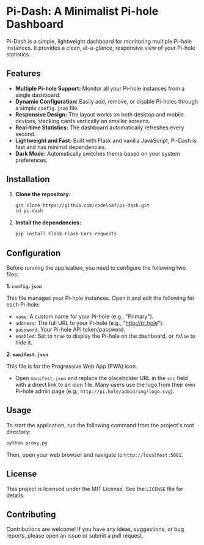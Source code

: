 # Pi-Dash: A Minimalist Pi-hole Dashboard

Pi-Dash is a simple, lightweight dashboard for monitoring multiple Pi-hole instances. It provides a clean, at-a-glance, responsive view of your Pi-hole statistics.

## Features

*   **Multiple Pi-hole Support:** Monitor all your Pi-hole instances from a single dashboard.
*   **Dynamic Configuration:** Easily add, remove, or disable Pi-holes through a simple `config.json` file.
*   **Responsive Design:** The layout works on both desktop and mobile devices, stacking cards vertically on smaller screens.
*   **Real-time Statistics:** The dashboard automatically refreshes every second.
*   **Lightweight and Fast:** Built with Flask and vanilla JavaScript, Pi-Dash is fast and has minimal dependencies.
*   **Dark Mode:** Automatically switches theme based on your system preferences.

## Installation

1.  **Clone the repository:**
    ```bash
    git clone https://github.com/codeloaf/pi-dash.git
    cd pi-dash
    ```

2.  **Install the dependencies:**
    ```bash
    pip install Flask Flask-Cors requests
    ```

## Configuration

Before running the application, you need to configure the following two files:

**1. `config.json`**

This file manages your Pi-hole instances. Open it and edit the following for each Pi-hole:
*   `name`: A custom name for your Pi-hole (e.g., "Primary").
*   `address`: The full URL to your Pi-hole (e.g., "http://pi.hole").
*   `password`: Your Pi-hole API token/password.
*   `enabled`: Set to `true` to display the Pi-hole on the dashboard, or `false` to hide it.

**2. `manifest.json`**

This file is for the Progressive Web App (PWA) icon. 
*   Open `manifest.json` and replace the placeholder URL in the `src` field with a direct link to an icon file. Many users use the logo from their own Pi-hole admin page (e.g., `http://pi.hole/admin/img/logo.svg`).

## Usage

To start the application, run the following command from the project's root directory:

```bash
python proxy.py
```

Then, open your web browser and navigate to `http://localhost:5001`.

## License

This project is licensed under the MIT License. See the `LICENSE` file for details.

## Contributing

Contributions are welcome! If you have any ideas, suggestions, or bug reports, please open an issue or submit a pull request.
